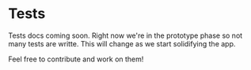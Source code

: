 # Tests

Tests docs coming soon. Right now we're in the prototype phase so not many tests are writte. This will change as we start solidifying the app.

Feel free to contribute and work on them!
